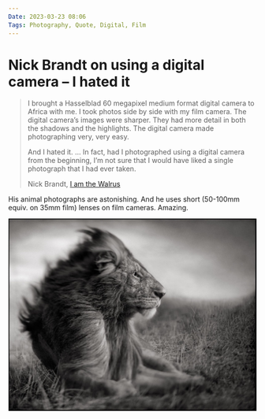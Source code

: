 ```yaml
---
Date: 2023-03-23 08:06
Tags: Photography, Quote, Digital, Film
---
```


# Nick Brandt on using a digital camera – I hated it

> I brought a Hasselblad 60 megapixel medium format digital camera to Africa with me. I took photos side by side with my film camera. The digital camera’s images were sharper. They had more detail in both the shadows and the highlights. The digital camera made photographing very, very easy.
> 
> And I hated it. … In fact, had I photographed using a digital camera from the beginning, I’m not sure that I would have liked a single photograph that I had ever taken.
> 
> Nick Brandt, [I am the Walrus](https://www.nickbrandt.com/essays/essays:-across-the-ravaged-land/i-am-the-walrus/)

His animal photographs are astonishing. And he uses short (50-100mm equiv. on 35mm film) lenses on film cameras. Amazing.
  
![NICK BRANDT. LION BEFORE STORM SITTING PROFILE, MASAI MARA 2006](_nick-brandt-lion.jpg)
